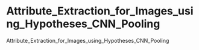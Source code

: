 # Attribute_Extraction_for_Images_using_Hypotheses_CNN_Pooling
Attribute_Extraction_for_Images_using_Hypotheses_CNN_Pooling
